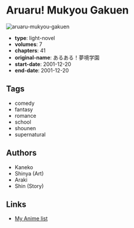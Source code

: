 # Aruaru! Mukyou Gakuen

![aruaru-mukyou-gakuen](https://cdn.myanimelist.net/images/manga/2/98697.jpg)

-   **type**: light-novel
-   **volumes**: 7
-   **chapters**: 41
-   **original-name**: あるある！夢境学園
-   **start-date**: 2001-12-20
-   **end-date**: 2001-12-20

## Tags

-   comedy
-   fantasy
-   romance
-   school
-   shounen
-   supernatural

## Authors

-   Kaneko
-   Shinya (Art)
-   Araki
-   Shin (Story)

## Links

-   [My Anime list](https://myanimelist.net/manga/56811/Aruaru_Mukyou_Gakuen)
